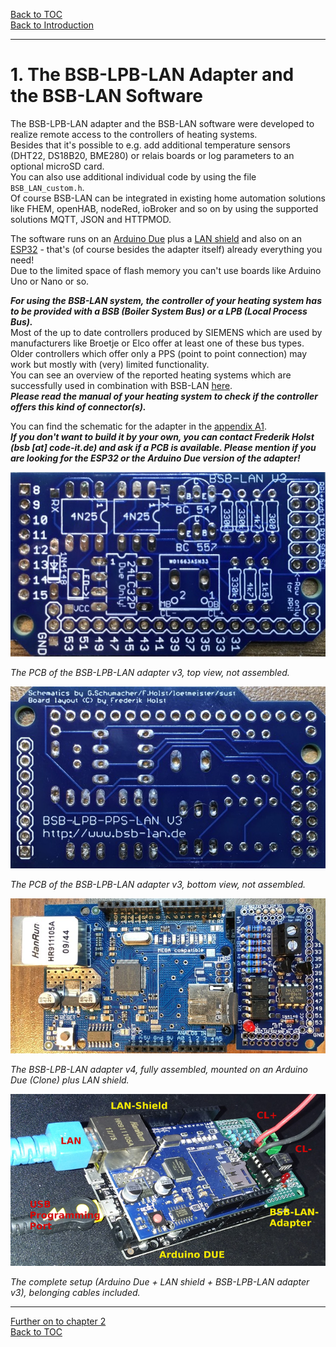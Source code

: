 [Back to TOC](toc.md)  
[Back to Introduction](index.md)    
    
---
# 1. The BSB-LPB-LAN Adapter and the BSB-LAN Software   
   
The BSB-LPB-LAN adapter and the BSB-LAN software were developed to realize remote access to the controllers of heating systems.  
Besides that it's possible to e.g. add additional temperature sensors (DHT22, DS18B20, BME280) or relais boards or log parameters to an optional microSD card.  
You can also use additional individual code by using the file `BSB_LAN_custom.h`.  
Of course BSB-LAN can be integrated in existing home automation solutions like FHEM, openHAB, nodeRed, ioBroker and so on by using the supported solutions MQTT, JSON and HTTPMOD.  
   
The software runs on an [Arduino Due](chap12.md#121-the-arduino-due) plus a [LAN shield](chap12.md#1211-due--lan-the-lan-shield) and also on an [ESP32](chap12.md#122-the-esp32) - that's (of course besides the adapter itself) already everything you need!  
Due to the limited space of flash memory you can't use boards like Arduino Uno or Nano or so.  

***For using the BSB-LAN system, the controller of your heating system has to be provided with a BSB (Boiler System Bus) or a LPB (Local Process Bus).***  
Most of the up to date controllers produced by SIEMENS which are used by manufacturers like Broetje or Elco offer at least one of these bus types.  
Older controllers which offer only a PPS (point to point connection) may work but mostly with (very) limited functionality.  
You can see an overview of the reported heating systems which are successfully used in combination with BSB-LAN [here](chap03.md#31-successfully-tested-heating-systems).  
***Please read the manual of your heating system to check if the controller offers this kind of connector(s).***  
  
You can find the schematic for the adapter in the [appendix A1](appendix_a1.md).  
***If you don't want to build it by your own, you can contact Frederik Holst (bsb [at] code-it.de) and ask if a PCB is available. Please mention if you are looking for the ESP32 or the Arduino Due version of the adapter!***  

<img src="https://raw.githubusercontent.com/1coderookie/BSB-LPB-LAN_EN/master/docs/pics/bsb-adapter-v3-unbestueckt-front.jpeg">

*The PCB of the BSB-LPB-LAN adapter v3, top view, not assembled.*  

<img src="https://raw.githubusercontent.com/1coderookie/BSB-LPB-LAN_EN/master/docs/pics/bsb-adapter-v3-unbestueckt-back.jpeg">

*The PCB of the BSB-LPB-LAN adapter v3, bottom view, not assembled.*
    
<img src="https://raw.githubusercontent.com/1coderookie/BSB-LPB-LAN_EN/master/docs/pics/bsb-adapter-v4-komplett-due.jpg">
    
*The BSB-LPB-LAN adapter v4, fully assembled, mounted on an Arduino Due (Clone) plus LAN shield.*  
       
<img src="https://raw.githubusercontent.com/1coderookie/BSB-LPB-LAN_EN/master/docs/pics/HW-Setup.jpg">
    
*The complete setup (Arduino Due + LAN shield + BSB-LPB-LAN adapter v3), belonging cables included.*      
    
---  
   
[Further on to chapter 2](chap02.md)      
[Back to TOC](toc.md)   

